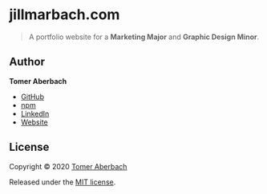 # jillmarbach.com

> A portfolio website for a **Marketing Major** and **Graphic Design Minor**.

## Author

**Tomer Aberbach**

- [GitHub](https://github.com/TomerAberbach)
- [npm](https://www.npmjs.com/~tomeraberbach)
- [LinkedIn](https://www.linkedin.com/in/tomer-a)
- [Website](https://tomeraberba.ch)

## License

Copyright © 2020 [Tomer Aberbach](https://github.com/TomerAberbach)

Released under the [MIT license](https://github.com/TomerAberbach/jillmarbach.com/blob/master/license).
